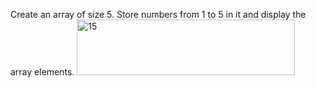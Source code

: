 Create an array of size 5. Store numbers from 1 to 5 in it and display the array elements.
<img width="349" height="89" alt="15" src="https://github.com/user-attachments/assets/721d5ef6-62c2-4c18-a1e7-0e632d66a6b3" />
